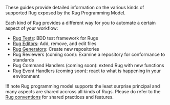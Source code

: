 These guides provide detailed information on the various kinds of supported Rug
exposed by the Rug Programming Model.

Each kind of Rug provides a different way for you to automate a certain aspect 
of your workflow:

-   [Rug Tests](rug-tests.md): BDD test framework for Rugs
-   [Rug Editors](rug-editors.md): Add, remove, and edit files
-   [Rug Generators](rug-generators.md): Create new repositories
-   Rug Reviewers (coming soon): Examine a repository for conformance to standards
-   Rug Command Handlers (coming soon): extend Rug with new functions
-   Rug Event Handlers (coming soon): react to what is happening in your environment

!!! note
    Rug programming model supports the least surprise principal and many aspects
    are shared accross all kinds of Rugs. Please do refer to the 
    [Rug conventions][rugconv] for shared practices and features.

[rugconv]: /rug/reference/rug-conventions.md